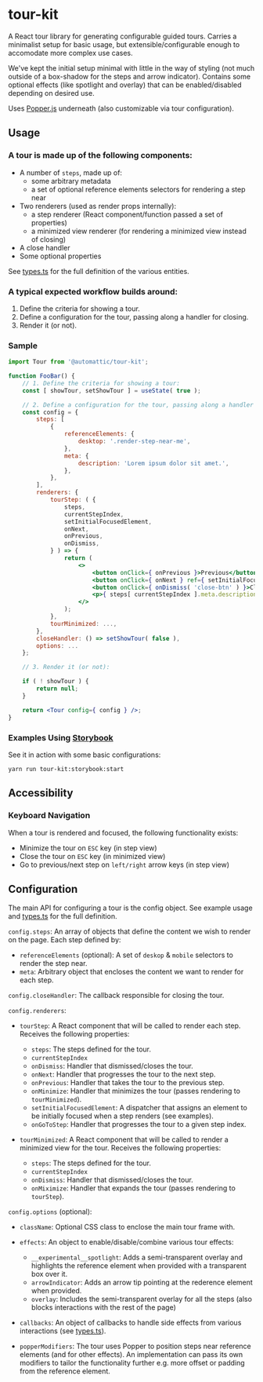 # tour-kit

A React tour library for generating configurable guided tours. Carries a minimalist setup for basic usage, but  extensible/configurable enough to accomodate more complex use cases.

We've kept the initial setup minimal with little in the way of styling (not much outside of a box-shadow for the steps and arrow indicator). Contains some optional effects (like spotlight and overlay) that can be enabled/disabled depending on desired use.

Uses [Popper.js](https://popper.js.org/) underneath (also customizable via tour configuration).

## Usage

### A tour is made up of the following components:

- A number of `steps`, made up of:
  - some arbitrary metadata
  - a set of optional reference elements selectors for rendering a step near
- Two renderers (used as render props internally):
  - a step renderer (React component/function passed a set of properties)
  - a minimized view renderer (for rendering a minimized view instead of closing)
- A close handler
- Some optional properties

See [types.ts](./src/types.ts) for the full definition of the various entities.

### A typical expected workflow builds around:

1. Define the criteria for showing a tour.
2. Define a configuration for the tour, passing along a handler for closing.
3. Render it (or not).

### Sample

```jsx
import Tour from '@automattic/tour-kit';

function FooBar() {
	// 1. Define the criteria for showing a tour:
	const [ showTour, setShowTour ] = useState( true );

	// 2. Define a configuration for the tour, passing along a handler for closing.
	const config = {
		steps: [
			{
				referenceElements: {
					desktop: '.render-step-near-me',
				},
				meta: {
					description: 'Lorem ipsum dolor sit amet.',
				},
			},
		],
		renderers: {
			tourStep: ( {
				steps,
				currentStepIndex,
				setInitialFocusedElement,
				onNext,
				onPrevious,
				onDismiss,
			} ) => {
				return (
					<>
						<button onClick={ onPrevious }>Previous</button>
						<button onClick={ onNext } ref={ setInitialFocusedElement }>Next</button>
						<button onClick={ onDismiss( 'close-btn' ) }>Close</button>
						<p>{ steps[ currentStepIndex ].meta.description }</p>
					</>
				);
			},
			tourMinimized: ...,
		},
		closeHandler: () => setShowTour( false ),
		options: ...
	};

	// 3. Render it (or not):

	if ( ! showTour ) {
		return null;
	}

	return <Tour config={ config } />;
}

```

### Examples Using [Storybook](https://storybook.js.org/)

See it in action with some basic configurations:

`yarn run tour-kit:storybook:start`

## Accessibility

### Keyboard Navigation

When a tour is rendered and focused, the following functionality exists:

- Minimize the tour on `ESC` key (in step view)
- Close the tour on `ESC` key (in minimized view)
- Go to previous/next step on `left/right` arrow keys (in step view)

## Configuration

The main API for configuring a tour is the config object. See example usage and  [types.ts](./src/types.ts) for the full definition.

`config.steps`: An array of objects that define the content we wish to render on the page. Each step defined by:

- `referenceElements` (optional): A set of `deskop` & `mobile` selectors to render the step near.
- `meta`: Arbitrary object that encloses the content we want to render for each step.

`config.closeHandler`: The callback responsible for closing the tour.

`config.renderers`:

- `tourStep`: A React component that will be called to render each step. Receives the following properties:
  - `steps`: The steps defined for the tour.
  - `currentStepIndex`
  - `onDismiss`: Handler that dismissed/closes the tour.
  - `onNext`: Handler that progresses the tour to the next step.
  - `onPrevious`: Handler that takes the tour to the previous step.
  - `onMinimize`: Handler that minimizes the tour (passes rendering to `tourMinimized`).
  - `setInitialFocusedElement`: A dispatcher that assigns an element to be initially focused when a step renders (see examples).
  - `onGoToStep`: Handler that progresses the tour to a given step index.


- `tourMinimized`: A React component that will be called to render a minimized view for the tour. Receives the following properties:
  - `steps`: The steps defined for the tour.
  - `currentStepIndex`
  - `onDismiss`: Handler that dismissed/closes the tour.
  - `onMiximize`: Handler that expands the tour (passes rendering to `tourStep`).

`config.options` (optional):

- `className`: Optional CSS class to enclose the main tour frame with.

- `effects`: An object to enable/disable/combine various tour effects:

  - `__experimental__spotlight`: Adds a semi-transparent overlay and highlights the reference element when provided with a transparent box over it.
  - `arrowIndicator`: Adds an arrow tip pointing at the rederence element when provided.
  - `overlay`: Includes the semi-transparent overlay for all the steps (also blocks interactions with the rest of the page)

- `callbacks`: An object of callbacks to handle side effects from various interactions (see [types.ts](./src/types.ts)).

- `popperModifiers`: The tour uses Popper to position steps near reference elements (and for other effects). An implementation can pass its own modifiers to tailor the functionality further e.g. more offset or padding from the reference element.
